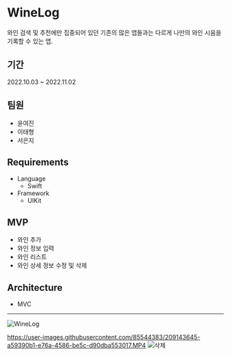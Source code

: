 # WineLog
와인 검색 및 추천에만 집중되어 있던 기존의 많은 앱들과는 다르게 나만의 와인 시음을 기록할 수 있는 앱.

## 기간
2022.10.03 ~ 2022.11.02

## 팀원
- 윤여진
- 이태형
- 서은지

## Requirements
- Language
    - Swift
- Framework
    - UIKit
    
## MVP
- 와인 추가
- 와인 정보 입력
- 와인 리스트 
- 와인 상세 정보 수정 및 삭제

## Architecture
- MVC

---

![WineLog](https://user-images.githubusercontent.com/85544383/209139471-9fe50ec3-6a0b-4dce-b3e6-4385008e62c5.png)

https://user-images.githubusercontent.com/85544383/209143645-a59390b1-e76a-4586-be5c-d90dba553017.MP4 ![삭제](https://user-images.githubusercontent.com/85544383/209143756-a68a6ed5-0683-4e98-a0cc-d3bd2f140cb7.gif)
